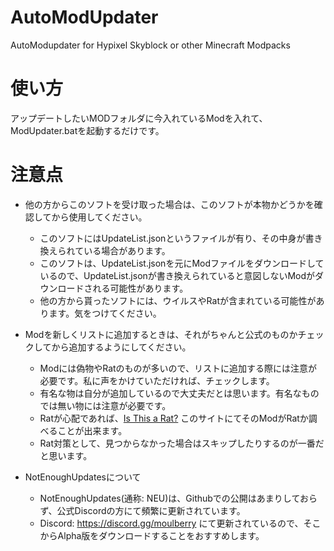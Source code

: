 # AutoModUpdater
AutoModupdater for Hypixel Skyblock or other Minecraft Modpacks


# 使い方
アップデートしたいMODフォルダに今入れているModを入れて、ModUpdater.batを起動するだけです。


# 注意点
- 他の方からこのソフトを受け取った場合は、このソフトが本物かどうかを確認してから使用してください。
  - このソフトにはUpdateList.jsonというファイルが有り、その中身が書き換えられている場合があります。
  - このソフトは、UpdateList.jsonを元にModファイルをダウンロードしているので、UpdateList.jsonが書き換えられていると意図しないModがダウンロードされる可能性があります。
  - 他の方から貰ったソフトには、ウイルスやRatが含まれている可能性があります。気をつけてください。


- Modを新しくリストに追加するときは、それがちゃんと公式のものかチェックしてから追加するようにしてください。
  - Modには偽物やRatのものが多いので、リストに追加する際には注意が必要です。私に声をかけていただければ、チェックします。
  - 有名な物は自分が追加しているので大丈夫だとは思います。有名なものでは無い物には注意が必要です。
  - Ratが心配であれば、[Is This a Rat?](https://isthisarat.com/) このサイトにてそのModがRatか調べることが出来ます。
  - Rat対策として、見つからなかった場合はスキップしたりするのが一番だと思います。


- NotEnoughUpdatesについて
  - NotEnoughUpdates(通称: NEU)は、Githubでの公開はあまりしておらず、公式Discordの方にて頻繁に更新されています。
  - Discord: https://discord.gg/moulberry にて更新されているので、そこからAlpha版をダウンロードすることをおすすめします。
